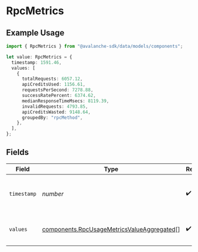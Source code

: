 # RpcMetrics

## Example Usage

```typescript
import { RpcMetrics } from "@avalanche-sdk/data/models/components";

let value: RpcMetrics = {
  timestamp: 1591.46,
  values: [
    {
      totalRequests: 6057.12,
      apiCreditsUsed: 1156.61,
      requestsPerSecond: 7278.88,
      successRatePercent: 6374.62,
      medianResponseTimeMsecs: 8119.39,
      invalidRequests: 4793.85,
      apiCreditsWasted: 9148.64,
      groupedBy: "rpcMethod",
    },
  ],
};
```

## Fields

| Field                                                                                                    | Type                                                                                                     | Required                                                                                                 | Description                                                                                              |
| -------------------------------------------------------------------------------------------------------- | -------------------------------------------------------------------------------------------------------- | -------------------------------------------------------------------------------------------------------- | -------------------------------------------------------------------------------------------------------- |
| `timestamp`                                                                                              | *number*                                                                                                 | :heavy_check_mark:                                                                                       | The timestamp of the metrics value                                                                       |
| `values`                                                                                                 | [components.RpcUsageMetricsValueAggregated](../../models/components/rpcusagemetricsvalueaggregated.md)[] | :heavy_check_mark:                                                                                       | The metrics values for the timestamp                                                                     |